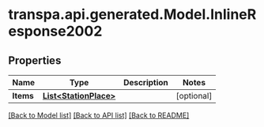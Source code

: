 # transpa.api.generated.Model.InlineResponse2002

## Properties

Name | Type | Description | Notes
------------ | ------------- | ------------- | -------------
**Items** | [**List&lt;StationPlace&gt;**](StationPlace.md) |  | [optional] 

[[Back to Model list]](../README.md#documentation-for-models) [[Back to API list]](../README.md#documentation-for-api-endpoints) [[Back to README]](../README.md)

